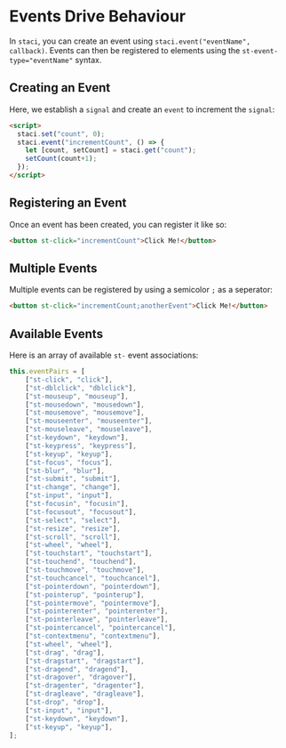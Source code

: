 # Events Drive Behaviour
In `staci`, you can create an event using `staci.event("eventName", callback)`. Events can then be registered to elements using the `st-event-type="eventName"` syntax.

## Creating an Event
Here, we establish a `signal` and create an `event` to increment the `signal`:
```html
<script>
  staci.set("count", 0);
  staci.event("incrementCount", () => {
    let [count, setCount] = staci.get("count");
    setCount(count+1);
  });
</script>
```

## Registering an Event
Once an event has been created, you can register it like so:
```html
<button st-click="incrementCount">Click Me!</button>
```

## Multiple Events
Multiple events can be registered by using a semicolor `;` as a seperator:
```html
<button st-click="incrementCount;anotherEvent">Click Me!</button>
```

## Available Events
Here is an array of available `st-` event associations:
```js
this.eventPairs = [
    ["st-click", "click"],
    ["st-dblclick", "dblclick"],
    ["st-mouseup", "mouseup"],
    ["st-mousedown", "mousedown"],
    ["st-mousemove", "mousemove"],
    ["st-mouseenter", "mouseenter"],
    ["st-mouseleave", "mouseleave"],
    ["st-keydown", "keydown"],
    ["st-keypress", "keypress"],
    ["st-keyup", "keyup"],
    ["st-focus", "focus"],
    ["st-blur", "blur"],
    ["st-submit", "submit"],
    ["st-change", "change"],
    ["st-input", "input"],
    ["st-focusin", "focusin"],
    ["st-focusout", "focusout"],
    ["st-select", "select"],
    ["st-resize", "resize"],
    ["st-scroll", "scroll"],
    ["st-wheel", "wheel"],
    ["st-touchstart", "touchstart"],
    ["st-touchend", "touchend"],
    ["st-touchmove", "touchmove"],
    ["st-touchcancel", "touchcancel"],
    ["st-pointerdown", "pointerdown"],
    ["st-pointerup", "pointerup"],
    ["st-pointermove", "pointermove"],
    ["st-pointerenter", "pointerenter"],
    ["st-pointerleave", "pointerleave"],
    ["st-pointercancel", "pointercancel"],
    ["st-contextmenu", "contextmenu"],
    ["st-wheel", "wheel"],
    ["st-drag", "drag"],
    ["st-dragstart", "dragstart"],
    ["st-dragend", "dragend"],
    ["st-dragover", "dragover"],
    ["st-dragenter", "dragenter"],
    ["st-dragleave", "dragleave"],
    ["st-drop", "drop"],
    ["st-input", "input"],
    ["st-keydown", "keydown"],
    ["st-keyup", "keyup"],
];
```
